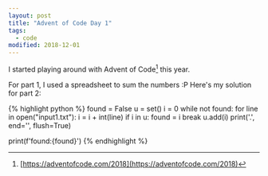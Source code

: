 ```yaml
---
layout: post
title: "Advent of Code Day 1"
tags:
  - code
modified: 2018-12-01
---
```


I started playing around with Advent of Code[^1] this year. 

For part 1, I used a spreadsheet to sum the numbers :P
Here's my solution for part 2:

{% highlight python %}
found = False
u = set()
i = 0
while not found:
    for line in open("input1.txt"):
        i = i + int(line)
        if i in u:
            found = i
            break
        u.add(i)
        print('.', end='', flush=True)

print(f'found:{found}')
{% endhighlight %}


[^1]: [https://adventofcode.com/2018](https://adventofcode.com/2018)
